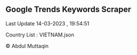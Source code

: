 

## Google Trends Keywords Scraper 
 
Last Update 14-03-2023 , 19:54:51

Country List :
VIETNAM.json



© Abdul Muttaqin 
